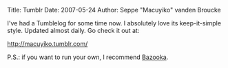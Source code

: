 Title: Tumblr
Date: 2007-05-24
Author: Seppe "Macuyiko" vanden Broucke

I've had a Tumblelog for some time now. I absolutely love its keep-it-simple style. Updated almost daily. Go check it out at:

<http://macuyiko.tumblr.com/>

P.S.: if you want to run your own, I recommend [Bazooka](http://nothingconcept.com/bazooka/).

